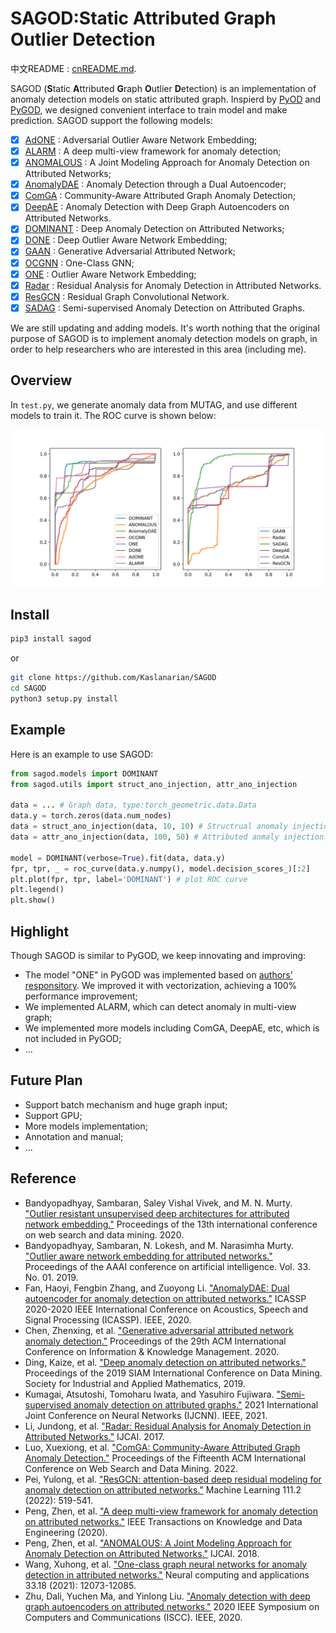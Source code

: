 # SAGOD:Static Attributed Graph Outlier Detection

中文README : [cnREADME.md](./cnREADME.md).

SAGOD (**S**tatic **A**ttributed **G**raph **O**utlier **D**etection) is an implementation of anomaly detection models on static attributed graph. Inspierd by [PyOD](https://github.com/yzhao062/pyod) and [PyGOD](https://github.com/pygod-team/pygod), we designed convenient interface to train model and make prediction. SAGOD support the following models:

- [x] [AdONE](paper/done&adone.pdf) : Adversarial Outlier Aware Network Embedding;
- [x] [ALARM](papaer/alarm.pdf) : A deep multi-view framework for anomaly detection;
- [x] [ANOMALOUS](paper/anomalous.pdf) : A Joint Modeling Approach for Anomaly Detection on Attributed Networks;
- [x] [AnomalyDAE](paper/AnomalyDAE.pdf) : Anomaly Detection through a Dual Autoencoder;
- [x] [ComGA](paper/comga.pdf) : Community-Aware Attributed Graph Anomaly Detection;
- [x] [DeepAE](paper/deepae.pdf) : Anomaly Detection with Deep Graph Autoencoders on Attributed Networks.
- [x] [DOMINANT](paper/dominant.pdf) : Deep Anomaly Detection on Attributed Networks;
- [x] [DONE](paper/done&adone.pdf) : Deep Outlier Aware Network Embedding;
- [x] [GAAN](paper/gaan.pdf) : Generative Adversarial Attributed Network;
- [x] [OCGNN](paper/ocgnn.pdf) : One-Class GNN;
- [x] [ONE](paper/one.pdf) : Outlier Aware Network Embedding;
- [x] [Radar](paper/radar.pdf) : Residual Analysis for Anomaly Detection in Attributed Networks.
- [x] [ResGCN](paper/resgcn.pdf) : Residual Graph Convolutional Network.
- [x] [SADAG](paper/sadag.pdf) : Semi-supervised Anomaly Detection on Attributed Graphs.

We are still updating and adding models. It's worth nothing that the original purpose of SAGOD is to implement anomaly detection models on graph, in order to help researchers who are interested in this area (including me).

## Overview

In `test.py`, we generate anomaly data from MUTAG, and use different models to train it. The ROC curve is shown below:

<div align=center><img src="src/eval.png" alt="eval" width="550"/></div>

## Install

```bash
pip3 install sagod
```

or

```bash
git clone https://github.com/Kaslanarian/SAGOD
cd SAGOD
python3 setup.py install
```

## Example

Here is an example to use SAGOD:

```python
from sagod.models import DOMINANT
from sagod.utils import struct_ano_injection, attr_ano_injection

data = ... # Graph data, type:torch_geometric.data.Data
data.y = torch.zeros(data.num_nodes)
data = struct_ano_injection(data, 10, 10) # Structrual anomaly injection.
data = attr_ano_injection(data, 100, 50) # Attributed anmaly injection.

model = DOMINANT(verbose=True).fit(data, data.y)
fpr, tpr, _ = roc_curve(data.y.numpy(), model.decision_scores_)[:2]  
plt.plot(fpr, tpr, label='DOMINANT') # plot ROC curve
plt.legend()
plt.show()
```

## Highlight

Though SAGOD is similar to PyGOD, we keep innovating and improving:

- The model "ONE" in PyGOD was implemented based on [authors' responsitory](https://github.com/sambaranban/ONE). We improved it with vectorization, achieving a 100% performance improvement;
- We implemented ALARM, which can detect anomaly in multi-view graph;
- We implemented more models including ComGA, DeepAE, etc, which is not included in PyGOD;
- ...

## Future Plan

- Support batch mechanism and huge graph input;
- Support GPU;
- More models implementation;
- Annotation and manual;
- ...

## Reference

- Bandyopadhyay, Sambaran, Saley Vishal Vivek, and M. N. Murty. ["Outlier resistant unsupervised deep architectures for attributed network embedding."](paper/done&adone.pdf) Proceedings of the 13th international conference on web search and data mining. 2020.
- Bandyopadhyay, Sambaran, N. Lokesh, and M. Narasimha Murty. ["Outlier aware network embedding for attributed networks."](paper/one.pdf) Proceedings of the AAAI conference on artificial intelligence. Vol. 33. No. 01. 2019.
- Fan, Haoyi, Fengbin Zhang, and Zuoyong Li. ["AnomalyDAE: Dual autoencoder for anomaly detection on attributed networks."](paper/AnomalyDAE.pdf) ICASSP 2020-2020 IEEE International Conference on Acoustics, Speech and Signal Processing (ICASSP). IEEE, 2020.
- Chen, Zhenxing, et al. ["Generative adversarial attributed network anomaly detection."](paper/gaan.pdf) Proceedings of the 29th ACM International Conference on Information & Knowledge Management. 2020.
- Ding, Kaize, et al. ["Deep anomaly detection on attributed networks."](paper/dominant.pdf) Proceedings of the 2019 SIAM International Conference on Data Mining. Society for Industrial and Applied Mathematics, 2019.
- Kumagai, Atsutoshi, Tomoharu Iwata, and Yasuhiro Fujiwara. ["Semi-supervised anomaly detection on attributed graphs."](paper/sadag.pdf) 2021 International Joint Conference on Neural Networks (IJCNN). IEEE, 2021.
- Li, Jundong, et al. ["Radar: Residual Analysis for Anomaly Detection in Attributed Networks."](paper/radar.pdf) IJCAI. 2017.
- Luo, Xuexiong, et al. ["ComGA: Community-Aware Attributed Graph Anomaly Detection."](paper/comga.pdf) Proceedings of the Fifteenth ACM International Conference on Web Search and Data Mining. 2022.
- Pei, Yulong, et al. ["ResGCN: attention-based deep residual modeling for anomaly detection on attributed networks."](paper/resgcn.pdf) Machine Learning 111.2 (2022): 519-541.
- Peng, Zhen, et al. ["A deep multi-view framework for anomaly detection on attributed networks."](paper/alarm.pdf) IEEE Transactions on Knowledge and Data Engineering (2020).
- Peng, Zhen, et al. ["ANOMALOUS: A Joint Modeling Approach for Anomaly Detection on Attributed Networks."](paper/anomalous.pdf) IJCAI. 2018.
- Wang, Xuhong, et al. ["One-class graph neural networks for anomaly detection in attributed networks."](paper/ocgnn.pdf) Neural computing and applications 33.18 (2021): 12073-12085.
- Zhu, Dali, Yuchen Ma, and Yinlong Liu. ["Anomaly detection with deep graph autoencoders on attributed networks."](paper/deepae.pdf) 2020 IEEE Symposium on Computers and Communications (ISCC). IEEE, 2020.
